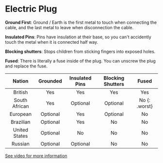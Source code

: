 # Electric Plug

**Ground First**: Ground / Earth is the first metal to touch when connecting the cable, and the last metal to leave when disconnection the cable.

**Insulated Pins**: Pins have insulation at their base, so you can't accidently touch the metal when it is connected half way.

**Blocking shutters**: Stops children from sticking fingers into exposed holes.

**Fused**: There is literally a fuse inside of the plug. You can unscrew the plug and replace the fuse.

 Nation | Grounded | Insulated Pins | Blocking Shutters | Fused
:---:|:---:|:---:|:---:|:---:
British | Yes | Yes | Yes | Yes
South African | Yes | Optional | Optional | No {: .worst}
European | Optional | Yes | Optional | No
Brazilian | Optional | Yes | No | No
United States | Optional | No | No | No
Russian | Optional | Optional | No | No

[See video for more information](https://www.youtube.com/watch?v=UEfP1OKKz_Q)

<style>
  .worst { background-color: rgb(153, 255, 153); }
</style>

